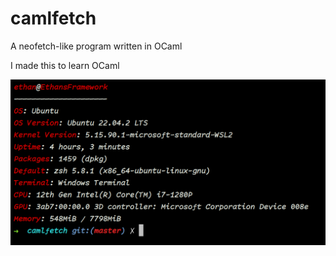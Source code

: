 # camlfetch

A neofetch-like program written in OCaml

I made this to learn OCaml

![example-image](./imgs/example.png)
